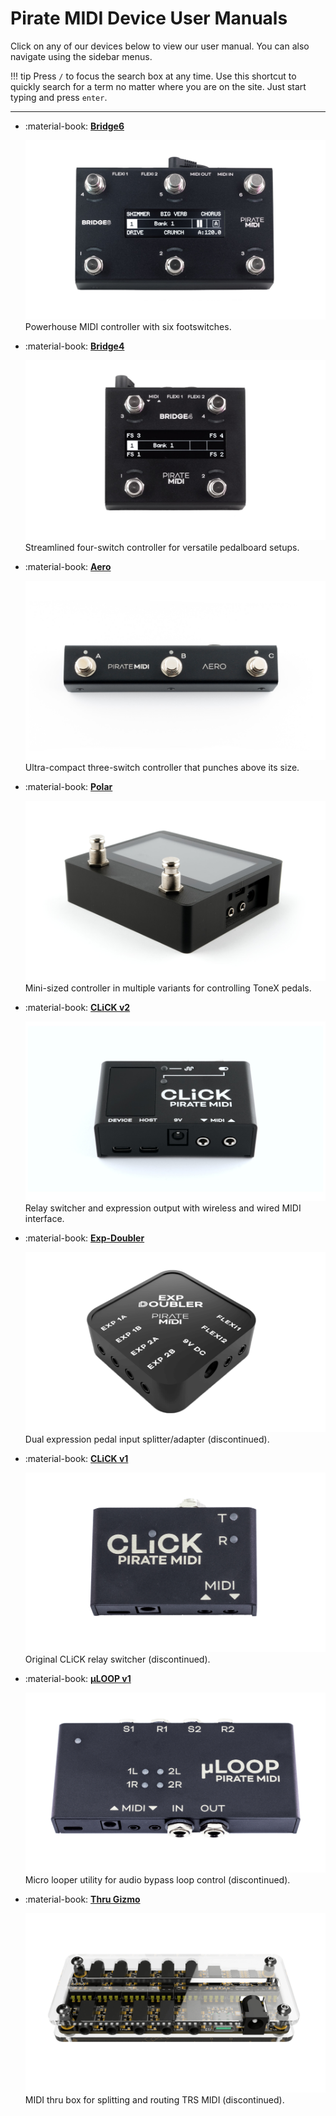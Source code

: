 # Pirate MIDI Device User Manuals

Click on any of our devices below to view our user manual. You can also navigate using the sidebar menus.

!!! tip 
    Press `/` to focus the search box at any time. Use this shortcut to quickly search for a term no matter where you are on the site. Just start typing and press `enter`.

---

<div class="grid cards" markdown>

-   :material-book: **[Bridge6](bridge6/index.md)**  
    
    ![Bridge6](../assets/ProductThumbnails/Bridge6%20Thumbnail%20976px.jpg)
    Powerhouse MIDI controller with six footswitches.

-   :material-book: **[Bridge4](bridge4/index.md)**  
    
    ![Bridge4](../assets/ProductThumbnails/Bridge4%20Thumbnail%20976px.jpg)  
    Streamlined four-switch controller for versatile pedalboard setups.

-   :material-book: **[Aero](aero/index.md)**  
    
    ![Aero](../assets/ProductThumbnails/Aero%20Thumbnail%20976px.jpg)  
    Ultra-compact three-switch controller that punches above its size.

-   :material-book: **[Polar](polar/index.md)**  
    
    ![Polar](../assets/ProductThumbnails/Polar%20Max%20Thumbnail%20976px.jpg) 
    Mini-sized controller in multiple variants for controlling ToneX pedals.

-   :material-book: **[CLiCK v2](click-v2/index.md)**  
    
    ![CLiCK v2](../assets/ProductThumbnails/CLiCK%20v2%20Thumbnail%20976px.jpg)   
    Relay switcher and expression output with wireless and wired MIDI interface.

-   :material-book: **[Exp-Doubler](exp-doubler/index.md)**  
    
    ![Exp-Doubler](../assets/ProductThumbnails/Exp-Doubler%20Thumbnail%20976px.jpg)  
    Dual expression pedal input splitter/adapter (discontinued).

-   :material-book: **[CLiCK v1](click-v1/index.md)**  
    
    ![CLiCK v1](../assets/ProductThumbnails/CLiCK%20v1%20Thumbnail%20976px.jpg)   
    Original CLiCK relay switcher (discontinued).

-   :material-book: **[µLOOP v1](µloop/index.md)**  
    
    ![µLOOP v1](../assets/ProductThumbnails/uLOOP%20v1%20Thumbnail%20976px.jpg)   
    Micro looper utility for audio bypass loop control (discontinued).

-   :material-book: **[Thru Gizmo](thru-gizmo/index.md)**  
    
    ![Thru Gizmo](../assets/ProductThumbnails/MIDI%20Thru%20Gizmo%20Thumbnail%20976px.jpg)  
    MIDI thru box for splitting and routing TRS MIDI (discontinued).

</div>
